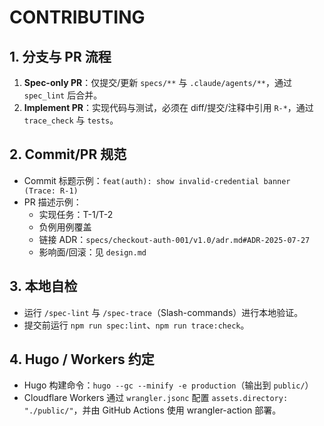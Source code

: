# CONTRIBUTING

## 1. 分支与 PR 流程
1) **Spec-only PR**：仅提交/更新 `specs/**` 与 `.claude/agents/**`，通过 `spec_lint` 后合并。
2) **Implement PR**：实现代码与测试，必须在 diff/提交/注释中引用 `R-*`，通过 `trace_check` 与 `tests`。

## 2. Commit/PR 规范
- Commit 标题示例：`feat(auth): show invalid-credential banner (Trace: R-1)`
- PR 描述示例：
  - 实现任务：T-1/T-2
  - 负例用例覆盖
  - 链接 ADR：`specs/checkout-auth-001/v1.0/adr.md#ADR-2025-07-27`
  - 影响面/回滚：见 `design.md`

## 3. 本地自检
- 运行 `/spec-lint` 与 `/spec-trace`（Slash-commands）进行本地验证。
- 提交前运行 `npm run spec:lint`、`npm run trace:check`。

## 4. Hugo / Workers 约定
- Hugo 构建命令：`hugo --gc --minify -e production`（输出到 `public/`）
- Cloudflare Workers 通过 `wrangler.jsonc` 配置 `assets.directory: "./public/"`，并由 GitHub Actions 使用 wrangler-action 部署。